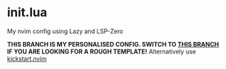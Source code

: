 # init.lua
My nvim config using Lazy and LSP-Zero

**THIS BRANCH IS MY PERSONALISED CONFIG. SWITCH TO [THIS BRANCH](https://github.com/xqtc161/init.lua/tree/template) IF YOU ARE LOOKING FOR A ROUGH TEMPLATE!**
Alternatively use [kickstart.nvim](https://github.com/nvim-lua/kickstart.nvim)

